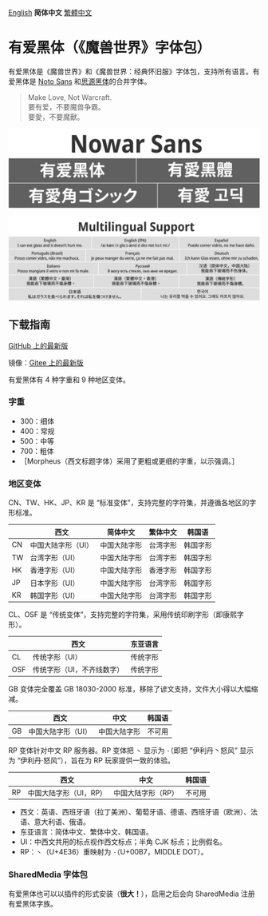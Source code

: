 [English](README.md) **简体中文** [繁體中文](README-Hant.md)

# 有爱黑体（《魔兽世界》字体包）

有爱黑体是《魔兽世界》和《魔兽世界：经典怀旧服》字体包，支持所有语言。有爱黑体是 [Noto Sans](https://github.com/googlei18n/noto-fonts) 和[思源黑体](https://github.com/adobe-fonts/source-han-sans)的合并字体。

> Make Love, Not Warcraft.<br>
> 要有爱，不要魔兽争霸。<br>
> 要愛，不要魔獸。

![有爱黑体](poster/heading.png)

![多语言支持](poster/multilingual.png)

## 下载指南

[GitHub 上的最新版](https://github.com/nowar-fonts/Nowar-Sans/releases)

镜像：[Gitee 上的最新版](https://gitee.com/nowar-fonts/Nowar-Sans/releases)

有爱黑体有 4 种字重和 9 种地区变体。

### 字重

* 300：细体
* 400：常规
* 500：中等
* 700：粗体
* ［Morpheus（西文标题字体）采用了更粗或更细的字重，以示强调。］

### 地区变体

CN、TW、HK、JP、KR 是 “标准变体”，支持完整的字符集，并遵循各地区的字形标准。

|    | 西文              | 简体中文     | 繁体中文 | 韩国语   |
| -- | ----------------- | ------------ | -------- | -------- |
| CN | 中国大陆字形（UI）| 中国大陆字形 | 台湾字形 | 韩国字形 |
| TW | 台湾字形（UI）    | 中国大陆字形 | 台湾字形 | 韩国字形 |
| HK | 香港字形（UI）    | 中国大陆字形 | 香港字形 | 韩国字形 |
| JP | 日本字形（UI）    | 中国大陆字形 | 台湾字形 | 韩国字形 |
| KR | 韩国字形（UI）    | 中国大陆字形 | 台湾字形 | 韩国字形 |

CL、OSF 是 “传统变体”，支持完整的字符集，采用传统印刷字形（即康熙字形）。

|     | 西文                      | 东亚语言 |
| --- | ------------------------- | -------- |
| CL  | 传统字形（UI）            | 传统字形 |
| OSF | 传统字形（UI，不齐线数字）| 传统字形 |

GB 变体完全覆盖 GB 18030-2000 标准，移除了谚文支持，文件大小得以大幅缩减。

|    | 西文              | 中文         | 韩国语 |
| -- | ----------------- | ------------ | ------ |
| GB | 中国大陆字形（UI）| 中国大陆字形 | 不可用 |

RP 变体针对中文 RP 服务器。RP 变体把 `丶` 显示为 `·`（即把 “伊利丹丶怒风” 显示为 “伊利丹·怒风”），旨在为 RP 玩家提供一致的体验。

|    | 西文                  | 中文              | 韩国语 |
| -- | --------------------- | ----------------- | ------ |
| RP | 中国大陆字形（UI，RP）| 中国大陆字形（RP）| 不可用 |

* 西文：英语、西班牙语（拉丁美洲）、葡萄牙语、德语、西班牙语（欧洲）、法语、意大利语、俄语。
* 东亚语言：简体中文、繁体中文、韩国语。
* UI：中西文共用的标点视作西文标点；半角 CJK 标点；比例假名。
* RP：`丶`（U+4E36）重映射为 `·`（U+00B7，MIDDLE DOT）。

### SharedMedia 字体包

有爱黑体也可以以插件的形式安装（**很大！**），启用之后会向 SharedMedia 注册有爱黑体字族。
